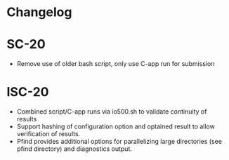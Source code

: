 # Changelog

# SC-20
  * Remove use of older bash script, only use C-app run for submission

# ISC-20
  * Combined script/C-app runs via io500.sh to validate continuity of results
  * Support hashing of configuration option and optained result to allow verification of results.
  * Pfind provides additional options for parallelizing large directories (see pfind directory) and diagnostics output.
